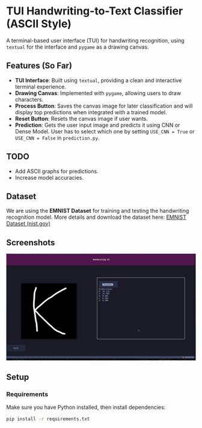 # TUI Handwriting-to-Text Classifier (ASCII Style)

A terminal-based user interface (TUI) for handwriting recognition, using `textual` for the interface and `pygame` as a drawing canvas.

## Features (So Far)
- **TUI Interface**: Built using `textual`, providing a clean and interactive terminal experience.
- **Drawing Canvas**: Implemented with `pygame`, allowing users to draw characters.
- **Process Button**: Saves the canvas image for later classification and will display top predictions when integrated with a trained model.
- **Reset Button**: Resets the canvas image if user wants.
- **Prediction**: Gets the user input image and predicts it using CNN or Dense Model. User has to select which one by setting `USE_CNN = True` or `USE_CNN = False` in `prediction.py`.

## TODO
- Add ASCII graphs for predictions.
- Increase model accuracies.

## Dataset
We are using the **EMNIST Dataset** for training and testing the handwriting recognition model.
More details and download the dataset here:
[EMNIST Dataset (nist.gov)](https://www.nist.gov/itl/products-and-services/emnist-dataset)

## Screenshots
![Preview](images/done-yet-v3.png)

## Setup
### Requirements
Make sure you have Python installed, then install dependencies:
```bash
pip install -r requirements.txt


